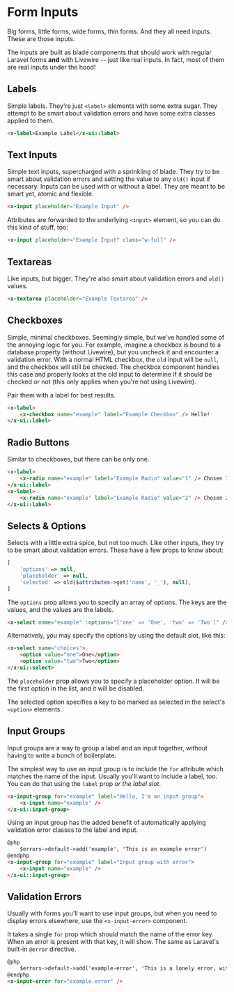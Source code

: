 # Form Inputs

Big forms, little forms, wide forms, thin forms. And they all need inputs. These are those inputs.

The inputs are built as blade components that should work with regular Laravel forms **and** with Livewire -- just like real inputs. In fact, most of them are real inputs under the hood!

## Labels
Simple labels. They're just `<label>` elements with some extra sugar. They attempt
to be smart about validation errors and have some extra classes applied to them.

```html +demo
<x-label>Example Label</x-ui::label>
```

## Text Inputs

Simple text inputs, supercharged with a sprinkling of blade. They try to be smart about
validation errors and setting the value to any `old()` input if necessary. Inputs can
be used with or without a label. They are meant to be smart yet, atomic and flexible.

```html +demo
<x-input placeholder="Example Input" />
```

Attributes are forwarded to the underlying `<input>` element, so you can do this kind of stuff, too:

```html
<x-input placeholder="Example Input" class="w-full" />
```

## Textareas

Like inputs, but bigger. They're also smart about validation errors and `old()` values.

```html +demo
<x-textarea placeholder="Example Textarea" />
```

## Checkboxes

Simple, minimal checkboxes. Seemingly simple, but we've handled some of the annoying logic for you.
For example, imagine a checkbox is bound to a database property (without Livewire), but you uncheck it and encounter a validation error.
With a normal HTML checkbox, the `old` input will be `null`, and the checkbox will still be checked.
The checkbox component handles this case and properly looks at the old input to determine if it should be checked or not
(this only applies when you're not using Livewire).

Pair them with a label for best results.

```html +demo
<x-label>
    <x-checkbox name="example" label="Example Checkbox" /> Hello!
</x-ui::label>
```

## Radio Buttons

Similar to checkboxes, but there can be only one.

```html +demo previewClasses={space-y-4}
<x-label>
    <x-radio name="example" label="Example Radio" value="1" /> Chosen 1
</x-ui::label>
<x-label>
    <x-radio name="example" label="Example Radio" value="2" /> Chosen 2
</x-ui::label>
```

## Selects & Options

Selects with a little extra spice, but not too much. Like other inputs, they try
to be smart about validation errors. These have a few props to know about:

```php
[
    'options' => null,
    'placeholder' => null,
    'selected' => old($attributes->get('name', '_'), null),
]
```

The `options` prop allows you to specify an array of options. The keys are the values, and the values are the labels.

```html
<x-select name="example" :options="['one' => 'One', 'two' => 'Two']" />
```

Alternatively, you may specify the options by using the default slot, like this:

```html
<x-select name="choices">
    <option value="one">One</option>
    <option value="two">Two</option>
</x-ui::select>
```

The `placeholder` prop allows you to specify a placeholder option. It will be the first option in the list, and it will be disabled.

The selected option specifies a key to be marked as selected in the select's `<option>` elements.


## Input Groups

Input groups are a way to group a label and an input together, without having to write a bunch of boilerplate.

The simplest way to use an input group is to include the `for` attribute which matches the name of the input.
Usually you'll want to include a label, too. You can do that using the `label` prop _or the label slot_.

```html +demo
<x-input-group for="example" label="Hello, I'm an input group">
    <x-input name="example" />
</x-ui::input-group>
```

Using an input group has the added benefit of automatically applying validation error classes to the label and input.

```html +demo
@php
    $errors->default->add('example', 'This is an example error')
@endphp
<x-input-group for="example" label="Input group with error">
    <x-input name="example" />
</x-ui::input-group>
```

## Validation Errors

Usually with forms you'll want to use input groups, but when you need to display errors elsewhere, use the `<x-input-error>` component.

It takes a single `for` prop which should match the name of the error key.
When an error is present with that key, it will show. The same as Laravel's built-in `@error` directive.


```html +demo
@php
    $errors->default->add('example-error', 'This is a lonely error, with no input group')
@endphp
<x-input-error for="example-error" />
```
